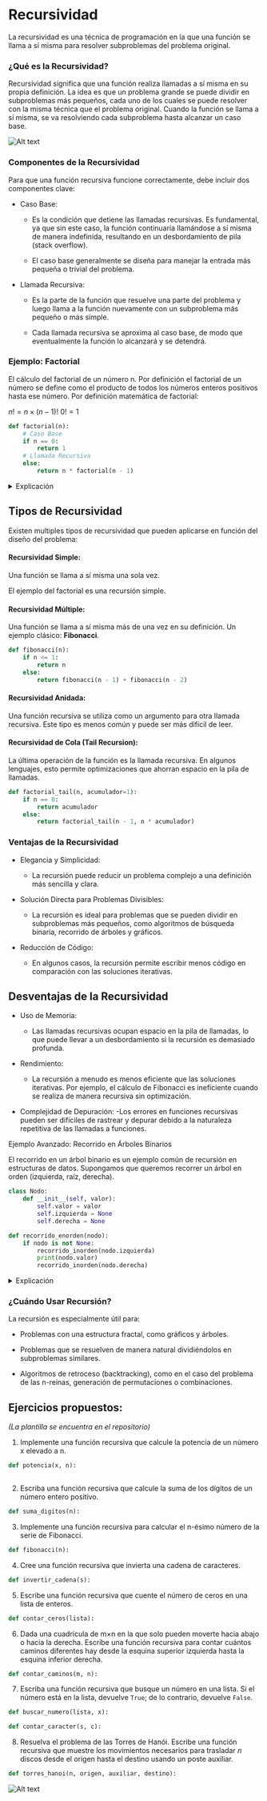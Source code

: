 # Recursividad
La recursividad es una técnica de programación en la que una función se llama a sí misma para resolver subproblemas del problema original.

### ¿Qué es la Recursividad?
Recursividad significa que una función realiza llamadas a sí misma en su propia definición. La idea es que un problema grande se puede dividir en subproblemas más pequeños, cada uno de los cuales se puede resolver con la misma técnica que el problema original. Cuando la función se llama a sí misma, se va resolviendo cada subproblema hasta alcanzar un caso base.

![Alt text](recursion_meme.webp)

### Componentes de la Recursividad
Para que una función recursiva funcione correctamente, debe incluir dos componentes clave:


- Caso Base:

    - Es la condición que detiene las llamadas recursivas. Es fundamental, ya que sin este caso, la función continuaría llamándose a sí misma de manera indefinida, resultando en un desbordamiento de pila (stack overflow).

    - El caso base generalmente se diseña para manejar la entrada más pequeña o trivial del problema.

- Llamada Recursiva:

    - Es la parte de la función que resuelve una parte del problema y luego llama a la función nuevamente con un subproblema más pequeño o más simple.

    - Cada llamada recursiva se aproxima al caso base, de modo que eventualmente la función lo alcanzará y se detendrá.

### Ejemplo:  Factorial

El cálculo del factorial de un número n.
Por definición el factorial de un número se define como el producto de todos los números enteros positivos hasta ese número. 
Por definición matemática de factorial:

$n! =n×(n−1)!$
$0! =1$

```py
def factorial(n):
    # Caso Base
    if n == 0:
        return 1
    # Llamada Recursiva
    else:
        return n * factorial(n - 1)
```

<details>
<summary>Explicación</summary>

- Caso Base: Cuando $n=0$, devuelve $1$.

- Llamada Recursiva: Se llama a la función con $n−1$, resolviendo gradualmente el problema.


</details>

## Tipos de Recursividad

Existen multiples tipos de recursividad que pueden aplicarse en función del diseño del problema:

#### Recursividad Simple:

Una función se llama a sí misma una sola vez. 

El ejemplo del factorial es una recursión simple.

#### Recursividad Múltiple:

Una función se llama a sí misma más de una vez en su definición. 
Un ejemplo clásico: **Fibonacci**.


```py
def fibonacci(n):
    if n <= 1:
        return n
    else:
        return fibonacci(n - 1) + fibonacci(n - 2)
```
#### Recursividad Anidada:

Una función recursiva se utiliza como un argumento para otra llamada recursiva. Este tipo es menos común y puede ser más difícil de leer.

#### Recursividad de Cola (Tail Recursion):

La última operación de la función es la llamada recursiva. En algunos lenguajes, esto permite optimizaciones que ahorran espacio en la pila de llamadas.

```py
def factorial_tail(n, acumulador=1):
    if n == 0:
        return acumulador
    else:
        return factorial_tail(n - 1, n * acumulador)
```
### Ventajas de la Recursividad

- Elegancia y Simplicidad: 
    - La recursión puede reducir un problema complejo a una definición más sencilla y clara.

- Solución Directa para Problemas Divisibles:
    - La recursión es ideal para problemas que se pueden dividir en subproblemas más pequeños, como algoritmos de búsqueda binaria, recorrido de árboles y gráficos.

- Reducción de Código: 
    - En algunos casos, la recursión permite escribir menos código en comparación con las soluciones iterativas.

## Desventajas de la Recursividad

- Uso de Memoria:
    - Las llamadas recursivas ocupan espacio en la pila de llamadas, lo que puede llevar a un desbordamiento si la recursión es demasiado profunda.

- Rendimiento: 
    - La recursión a menudo es menos eficiente que las soluciones iterativas. Por ejemplo, el cálculo de Fibonacci es ineficiente cuando se realiza de manera recursiva sin optimización.

- Complejidad de Depuración: 
    -Los errores en funciones recursivas pueden ser difíciles de rastrear y depurar debido a la naturaleza repetitiva de las llamadas a funciones.

Ejemplo Avanzado: Recorrido en Árboles Binarios

El recorrido en un árbol binario es un ejemplo común de recursión en estructuras de datos. Supongamos que queremos recorrer un árbol en orden (izquierda, raíz, derecha).

```py
class Nodo:
    def __init__(self, valor):
        self.valor = valor
        self.izquierda = None
        self.derecha = None

def recorrido_enorden(nodo):
    if nodo is not None:
        recorrido_inorden(nodo.izquierda)
        print(nodo.valor)
        recorrido_inorden(nodo.derecha)
```
<details>
<summary>Explicación</summary>

La función ```recorrido_enorden``` se llama a sí misma para recorrer primero el subárbol izquierdo, luego visita el nodo raíz y, finalmente, el subárbol derecho.

Cada nodo se visita exactamente una vez, por lo que la complejidad es 
$O(n)$, siendo $n$ el número de nodos en el árbol.

</details>


### ¿Cuándo Usar Recursión?
La recursión es especialmente útil para:

- Problemas con una estructura fractal, como gráficos y árboles.

- Problemas que se resuelven de manera natural dividiéndolos en subproblemas similares.

- Algoritmos de retroceso (backtracking), como en el caso del problema de las n-reinas, generación de permutaciones o combinaciones.

## Ejercicios propuestos:
_(La plantilla se encuentra en el repositorio)_

1) Implemente una función recursiva que calcule la potencia de un número x elevado a n.

```py
def potencia(x, n):
    
```
2) Escriba una función recursiva que calcule la suma de los dígitos de un número entero positivo.

```py
def suma_digitos(n):

```

3) Implemente una función recursiva para calcular el n-ésimo número de la serie de Fibonacci.

```py
def fibonacci(n):

```

4) Cree una función recursiva que invierta una cadena de caracteres.

```py
def invertir_cadena(s):

```
5)  Escribe una función recursiva que cuente el número de ceros en una lista de enteros.

```py
def contar_ceros(lista):

```
6) Dada una cuadrícula de m×n en la que solo pueden moverte hacia abajo o hacia la derecha. Escribe una función recursiva para contar cuántos caminos diferentes hay desde la esquina superior izquierda hasta la esquina inferior derecha.

```py
def contar_caminos(m, n):

```

7) Escriba una función recursiva que busque un número en una lista. Si el número está en la lista, devuelve ```True```; de lo contrario, devuelve ```False```.

```py
def buscar_numero(lista, x):

```

```py
def contar_caracter(s, c):

```

8) Resuelva el problema de las Torres de Hanói. Escribe una función recursiva que muestre los movimientos necesarios para trasladar $n$ discos desde el origen hasta el destino usando un poste auxiliar.

```py
def torres_hanoi(n, origen, auxiliar, destino):

```

![Alt text](hanoi_algorithm.webp)
